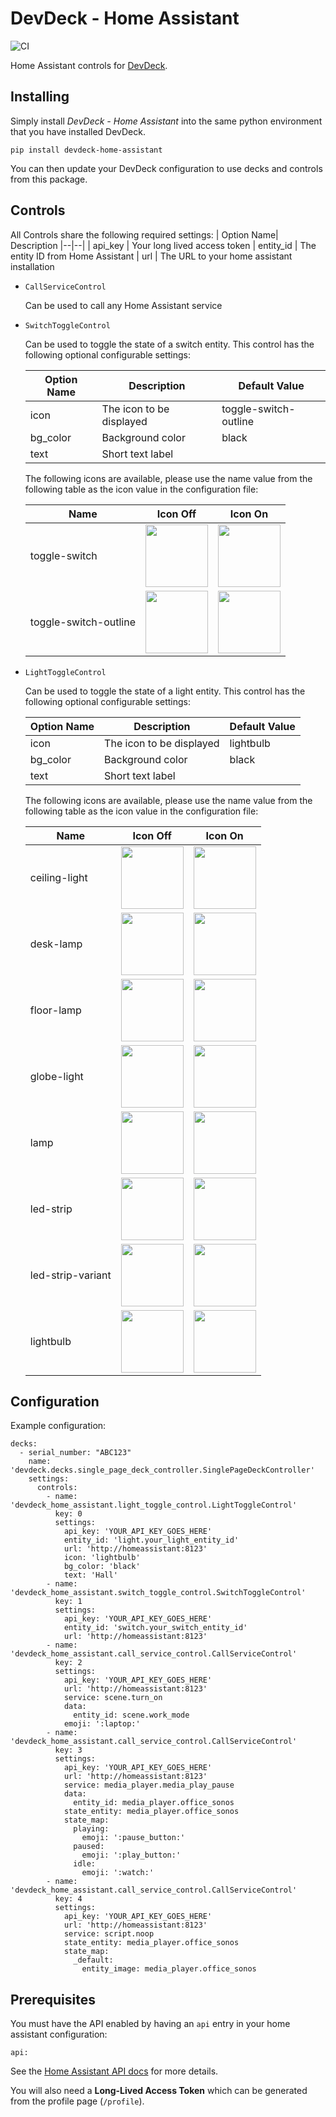 # DevDeck - Home Assistant
![CI](https://github.com/jamesridgway/devdeck-home-assistant/workflows/CI/badge.svg?branch=main)

Home Assistant controls for [DevDeck](https://github.com/jamesridgway/devdeck).

## Installing
Simply install *DevDeck - Home Assistant* into the same python environment that you have installed DevDeck.

    pip install devdeck-home-assistant

You can then update your DevDeck configuration to use decks and controls from this package.

## Controls
All Controls share the following required settings:
|  Option Name| Description
|--|--|
| api_key | Your long lived access token
| entity_id | The entity ID from Home Assistant
| url | The URL to your home assistant installation

* `CallServiceControl`

   Can be used to call any Home Assistant service

* `SwitchToggleControl`

   Can be used to toggle the state of a switch entity. This control has the following optional configurable settings:

	|  Option Name| Description  |Default Value
	|--|--|--|
	| icon | The icon to be displayed | toggle-switch-outline
	| bg_color | Background color | black
	| text | Short text label

  The following icons are available, please use the name value from the following table as the icon value in the configuration file:

    | Name | Icon Off | Icon On
    |--|--|--
    | toggle-switch | <img src="https://github.com/timtimellis/devdeck-home-assistant/raw/fiddle/devdeck_home_assistant/assets/mdi/toggle-switch-off.png" width="100" height="100" /> | <img src="https://github.com/timtimellis/devdeck-home-assistant/raw/fiddle/devdeck_home_assistant/assets/mdi/toggle-switch-on.png" width="100" height="100" />
    | toggle-switch-outline | <img src="https://github.com/timtimellis/devdeck-home-assistant/raw/fiddle/devdeck_home_assistant/assets/mdi/toggle-switch-outline-off.png" width="100" height="100" /> | <img src="https://github.com/timtimellis/devdeck-home-assistant/raw/fiddle/devdeck_home_assistant/assets/mdi/toggle-switch-outline-on.png" width="100" height="100" />

* `LightToggleControl`

   Can be used to toggle the state of a light entity. This control has the following optional configurable settings:

	|  Option Name| Description  |Default Value
	|--|--|--|
	| icon | The icon to be displayed | lightbulb
	| bg_color | Background color | black
	| text | Short text label
	
    The following icons are available, please use the name value from the following table as the icon value in the configuration file:

    | Name | Icon Off | Icon On
    |--|--|--
    | ceiling-light | <img src="https://github.com/timtimellis/devdeck-home-assistant/raw/fiddle/devdeck_home_assistant/assets/mdi/ceiling-light-full-off.png" width="100" height="100" /> | <img src="https://github.com/timtimellis/devdeck-home-assistant/raw/fiddle/devdeck_home_assistant/assets/mdi/ceiling-light-full-on.png" width="100" height="100" /> 
    | desk-lamp | <img src="https://github.com/timtimellis/devdeck-home-assistant/raw/fiddle/devdeck_home_assistant/assets/mdi/desk-lamp-full-off.png" width="100" height="100" /> | <img src="https://github.com/timtimellis/devdeck-home-assistant/raw/fiddle/devdeck_home_assistant/assets/mdi/desk-lamp-full-on.png" width="100" height="100" /> 
    | floor-lamp | <img src="https://github.com/timtimellis/devdeck-home-assistant/raw/fiddle/devdeck_home_assistant/assets/mdi/floor-lamp-full-off.png" width="100" height="100" /> | <img src="https://github.com/timtimellis/devdeck-home-assistant/raw/fiddle/devdeck_home_assistant/assets/mdi/floor-lamp-full-on.png" width="100" height="100" /> 
    | globe-light | <img src="https://github.com/timtimellis/devdeck-home-assistant/raw/fiddle/devdeck_home_assistant/assets/mdi/globe-light-full-off.png" width="100" height="100" /> | <img src="https://github.com/timtimellis/devdeck-home-assistant/raw/fiddle/devdeck_home_assistant/assets/mdi/globe-light-full-on.png" width="100" height="100" /> 
    | lamp | <img src="https://github.com/timtimellis/devdeck-home-assistant/raw/fiddle/devdeck_home_assistant/assets/mdi/lamp-full-off.png" width="100" height="100" /> | <img src="https://github.com/timtimellis/devdeck-home-assistant/raw/fiddle/devdeck_home_assistant/assets/mdi/lamp-full-on.png" width="100" height="100" /> 
    | led-strip | <img src="https://github.com/timtimellis/devdeck-home-assistant/raw/fiddle/devdeck_home_assistant/assets/mdi/led-strip-full-off.png" width="100" height="100" /> | <img src="https://github.com/timtimellis/devdeck-home-assistant/raw/fiddle/devdeck_home_assistant/assets/mdi/led-strip-full-on.png" width="100" height="100" /> 
    | led-strip-variant | <img src="https://github.com/timtimellis/devdeck-home-assistant/raw/fiddle/devdeck_home_assistant/assets/mdi/led-strip-variant-full-off.png" width="100" height="100" /> | <img src="https://github.com/timtimellis/devdeck-home-assistant/raw/fiddle/devdeck_home_assistant/assets/mdi/led-strip-variant-full-on.png" width="100" height="100" /> 
    | lightbulb | <img src="https://github.com/timtimellis/devdeck-home-assistant/raw/fiddle/devdeck_home_assistant/assets/mdi/lightbulb-full-off.png" width="100" height="100" /> | <img src="https://github.com/timtimellis/devdeck-home-assistant/raw/fiddle/devdeck_home_assistant/assets/mdi/lightbulb-full-on.png" width="100" height="100" /> 

## Configuration

Example configuration:

    decks:
      - serial_number: "ABC123"
        name: 'devdeck.decks.single_page_deck_controller.SinglePageDeckController'
        settings:
          controls:
            - name: 'devdeck_home_assistant.light_toggle_control.LightToggleControl'
              key: 0
              settings:
                api_key: 'YOUR_API_KEY_GOES_HERE'
                entity_id: 'light.your_light_entity_id'
                url: 'http://homeassistant:8123'
                icon: 'lightbulb'
                bg_color: 'black'
                text: 'Hall'
            - name: 'devdeck_home_assistant.switch_toggle_control.SwitchToggleControl'
              key: 1
              settings:
                api_key: 'YOUR_API_KEY_GOES_HERE'
                entity_id: 'switch.your_switch_entity_id'
                url: 'http://homeassistant:8123'
            - name: 'devdeck_home_assistant.call_service_control.CallServiceControl'
              key: 2
              settings:
                api_key: 'YOUR_API_KEY_GOES_HERE'
                url: 'http://homeassistant:8123'
                service: scene.turn_on
                data:
                  entity_id: scene.work_mode
                emoji: ':laptop:'
            - name: 'devdeck_home_assistant.call_service_control.CallServiceControl'
              key: 3
              settings:
                api_key: 'YOUR_API_KEY_GOES_HERE'
                url: 'http://homeassistant:8123'
                service: media_player.media_play_pause
                data:
                  entity_id: media_player.office_sonos
                state_entity: media_player.office_sonos
                state_map:
                  playing:
                    emoji: ':pause_button:'
                  paused:
                    emoji: ':play_button:'
                  idle:
                    emoji: ':watch:'
            - name: 'devdeck_home_assistant.call_service_control.CallServiceControl'
              key: 4
              settings:
                api_key: 'YOUR_API_KEY_GOES_HERE'
                url: 'http://homeassistant:8123'
                service: script.noop
                state_entity: media_player.office_sonos
                state_map:
                  _default:
                    entity_image: media_player.office_sonos


## Prerequisites

You must have the API enabled by having an `api` entry in your home assistant configuration:

```
api:

```

See the [Home Assistant API docs](https://www.home-assistant.io/integrations/api/) for more details.

You will also need a **Long-Lived Access Token** which can be generated from the profile page (`/profile`).
